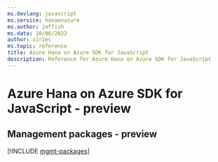 ```yaml
---
ms.devlang: javascript
ms.service: hanaonazure
ms.author: jeffish
ms.data: 10/06/2022
author: xirzec
ms.topic: reference
title: Azure Hana on Azure SDK for JavaScript
description: Reference for Azure Hana on Azure SDK for JavaScript
---
```

# Azure Hana on Azure SDK for JavaScript - preview

## Management packages - preview
[!INCLUDE [mgmt-packages](hana-on-azure-mgmt-index.md)]